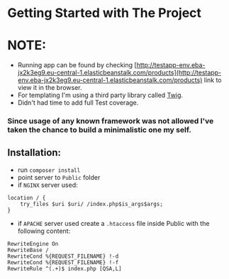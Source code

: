 # Getting Started with The Project

# NOTE:
* Running app can be found by checking [http://testapp-env.eba-jx2k3eg9.eu-central-1.elasticbeanstalk.com/products](http://testapp-env.eba-jx2k3eg9.eu-central-1.elasticbeanstalk.com/products) link to view it in the browser.
* For templating I'm using a third party library called  [Twig](https://twig.symfony.com/).
* Didn't had time to add full Test coverage.

### Since usage of any known framework was not allowed I've taken the chance to build a minimalistic one my self.

## Installation: 
* run `composer install`
* point server to `Public` folder
* if `NGINX` server used:

```bach
location / {
    try_files $uri $uri/ /index.php$is_args$args;
}
```
* if `APACHE` server used create a `.htaccess` file inside Public with the following content:
```bach
RewriteEngine On
RewriteBase /
RewriteCond %{REQUEST_FILENAME} !-d
RewriteCond %{REQUEST_FILENAME} !-f
RewriteRule ^(.+)$ index.php [QSA,L]
```